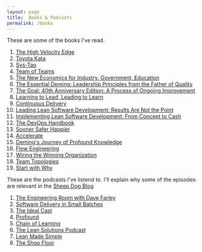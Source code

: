 ```yaml
---
layout: page
title:  Books & Podcasts
permalink: /books
---
```


These are some of the books I've read.
1. [The High Velocity Edge][1]
2. [Toyota Kata][2]
3. [Sys-Tao][3]
4. [Team of Teams][4]
5. [The New Economics for Industry, Government, Education][5]
6. [The Essential Deming: Leadership Principles from the Father of Quality][6]
7. [The Goal: 40th Anniversary Edition: A Process of Ongoing Improvement][7]
8. [Learning to Lead, Leading to Learn][8]
9. [Continuous Delivery][9]
10. [Leading Lean Software Development: Results Are Not the Point][10]
11. [Implementing Lean Software Development: From Concept to Cash][11]
12. [The DevOps Handbook][12]
13. [Sooner Safer Happier][13]
14. [Accelerate][14]
15. [Deming's Journey of Profound Knowledge][15]
16. [Flow Engineering][16]
17. [Wiring the Winning Organization][17]
18. [Team Topologies][18]
19. [Start with Why][19]

These are the podcasts I've listend to. I'll explain why some of the episodes are relevant in the [Sheep Dog Blog][20]
1. [The Engineering Room with Dave Farley][21]
2. [Software Delivery in Small Batches][22]
3. [The Ideal Cast][23]
4. [Profound][24]
5. [Chain of Learning][25]
6. [The Lean Solutions Podcast][26]
7. [Lean Made Simple][27]
8. [The Shop Floor][28]

[1]: https://www.thehighvelocityedge.com/book
[2]: https://en.wikipedia.org/wiki/Toyota_Kata
[3]: https://sys-tao.org/the-book/
[4]: https://www.mcchrystalgroup.com/about/books/detail/2015/05/12/team-of-teams-new-rules-of-engagement-for-a-complex-world
[5]: https://www.amazon.com/Economics-Industry-Government-Education-Press/dp/0262535939
[6]: https://www.amazon.com/exec/obidos/ISBN=0071790225/thewedwdemins-20
[7]: https://www.amazon.ca/Goal-Process-Ongoing-Improvement/dp/0884271951
[8]: https://kbjanderson.com/learning-to-lead/
[9]: https://continuousdelivery.com/
[10]: https://learning.oreilly.com/library/view/leading-lean-software/9780321699633/
[11]: https://learning.oreilly.com/library/view/implementing-lean-software/0321437381/
[12]: https://itrevolution.com/product/the-devops-handbook-second-edition/
[13]: https://itrevolution.com/product/sooner-safer-happier/
[14]: https://itrevolution.com/product/accelerate/
[15]: https://itrevolution.com/product/demings-journey-to-profound-knowledge/
[16]: https://itrevolution.com/product/flow-engineering/
[17]: https://itrevolution.com/product/wiring-the-winning-organization/
[18]: https://itrevolution.com/product/team-topologies/
[19]: https://simonsinek.com/books/start-with-why/
[20]: /sheepdogblog
[21]: https://open.spotify.com/show/5oAImDY5o4HzekRGNNw2r0?si=53dbb7e76a444296
[22]: https://smallbatches.fm/
[23]: https://itrevolution.com/podcast/
[24]: https://profound.buzzsprout.com/
[25]: https://kbjanderson.com/podcast/
[26]: https://open.spotify.com/show/3g28OFA3eDo1r0Cu1NAnFi?si=8c44f8dda404419d
[27]: https://www.leanmadesimple.com/podcast
[28]: https://open.spotify.com/show/1zVg35KF5cJaAI0p5YXgGj?si=999a8ac9ab214743
